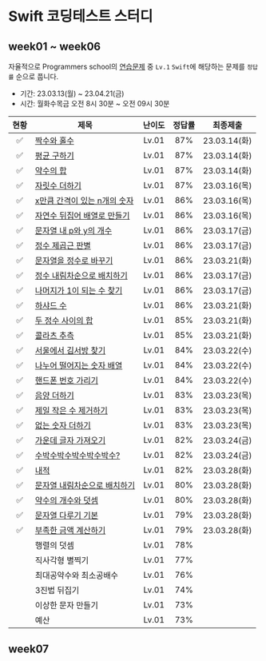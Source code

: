 # Swift 코딩테스트 스터디

## week01 ~ week06

자율적으로 Programmers school의 [연습문제](https://school.programmers.co.kr/learn/challenges?order=acceptance_desc&levels=1&languages=swift) 중 `Lv.1` `Swift`에 해당하는 문제를 `정답률` 순으로 풉니다.

 - 기간: 23.03.13(월) ~ 23.04.21(금)
 - 시간: 월화수목금 오전 8시 30분 ~ 오전 09시 30분

| 현황 | 제목 | 난이도 | 정답률 | 최종제출 |
| :--------: | -------- | :--------: | :--------: | :--------: |
| ✅ | [짝수와 홀수](https://github.com/Rhode-park/swift-coding-test-study/blob/Rhode/week01/23.03.14(Tue)/%EC%A7%9D%EC%88%98%EC%99%80%20%ED%99%80%EC%88%98.playground/Contents.swift) | Lv.01 | 87% | 23.03.14(화) |
| ✅ | [평균 구하기](https://github.com/Rhode-park/swift-coding-test-study/blob/Rhode/week01/23.03.14(Tue)/%ED%8F%89%EA%B7%A0%20%EA%B5%AC%ED%95%98%EA%B8%B0.playground/Contents.swift) | Lv.01 | 87% | 23.03.14(화) |
| ✅ | [약수의 합](https://github.com/Rhode-park/swift-coding-test-study/blob/Rhode/week01/23.03.14(Tue)/%EC%95%BD%EC%88%98%EC%9D%98%20%ED%95%A9.playground/Contents.swift) | Lv.01 | 87% | 23.03.14(화) |
| ✅ | [자릿수 더하기](https://github.com/Rhode-park/swift-coding-test-study/blob/Rhode/week01/23.03.16(Thu)/%EC%9E%90%EB%A6%BF%EC%88%98%20%EB%8D%94%ED%95%98%EA%B8%B0.playground/Contents.swift) | Lv.01 | 87% | 23.03.16(목) |
| ✅ | [x만큼 간격이 있는 n개의 숫자](https://github.com/Rhode-park/swift-coding-test-study/blob/Rhode/week01/23.03.16(Thu)/x%EB%A7%8C%ED%81%BC%20%EA%B0%84%EA%B2%A9%EC%9D%B4%20%EC%9E%88%EB%8A%94%20n%EA%B0%9C%EC%9D%98%20%EC%88%AB%EC%9E%90.playground/Contents.swift) | Lv.01 | 86% | 23.03.16(목) |
| ✅ | [자연수 뒤집어 배열로 만들기](https://github.com/Rhode-park/swift-coding-test-study/blob/Rhode/week01/23.03.16(Thu)/%EC%9E%90%EC%97%B0%EC%88%98%20%EB%92%A4%EC%A7%91%EC%96%B4%20%EB%B0%B0%EC%97%B4%EB%A1%9C%20%EB%A7%8C%EB%93%A4%EA%B8%B0.playground/Contents.swift) | Lv.01 | 86% | 23.03.16(목) |
| ✅ | [문자열 내 p와 y의 개수](https://github.com/Rhode-park/swift-coding-test-study/blob/Rhode/week01/23.03.17(Fri)/%EB%AC%B8%EC%9E%90%EC%97%B4%20%EB%82%B4%20p%EC%99%80%20y%EC%9D%98%20%EA%B0%9C%EC%88%98.playground/Contents.swift) | Lv.01 | 86% | 23.03.17(금) |
| ✅ | [정수 제곱근 판별](https://github.com/Rhode-park/swift-coding-test-study/blob/Rhode/week01/23.03.17(Fri)/%EC%A0%95%EC%88%98%20%EC%A0%9C%EA%B3%B1%EA%B7%BC%20%ED%8C%90%EB%B3%84.playground/Contents.swift) | Lv.01 | 86% | 23.03.17(금) |
| ✅ | [문자열을 정수로 바꾸기](https://github.com/Rhode-park/swift-coding-test-study/blob/Rhode/week02/23.03.21(Tue)/%EB%AC%B8%EC%9E%90%EC%97%B4%EC%9D%84%20%EC%A0%95%EC%88%98%EB%A1%9C%20%EB%B0%94%EA%BE%B8%EA%B8%B0.playground/Contents.swift) | Lv.01 | 86% | 23.03.21(화) |
| ✅ | [정수 내림차순으로 배치하기](https://github.com/Rhode-park/swift-coding-test-study/blob/Rhode/week01/23.03.17(Fri)/%EC%A0%95%EC%88%98%20%EB%82%B4%EB%A6%BC%EC%B0%A8%EC%88%9C%EC%9C%BC%EB%A1%9C%20%EB%B0%B0%EC%B9%98%ED%95%98%EA%B8%B0.playground/Contents.swift) | Lv.01 | 86% | 23.03.17(금) |
| ✅ | [나머지가 1이 되는 수 찾기](https://github.com/Rhode-park/swift-coding-test-study/blob/Rhode/week01/23.03.17(Fri)/%EB%82%98%EB%A8%B8%EC%A7%80%EA%B0%80%201%EC%9D%B4%20%EB%90%98%EB%8A%94%20%EC%88%98%20%EC%B0%BE%EA%B8%B0.playground/Contents.swift) | Lv.01 | 86% | 23.03.17(금) |
| ✅ | [하샤드 수](https://github.com/Rhode-park/swift-coding-test-study/blob/Rhode/week02/23.03.21(Tue)/%ED%95%98%EC%83%A4%EB%93%9C%20%EC%88%98.playground/Contents.swift) | Lv.01 | 86% | 23.03.21(화) |
| ✅ | [두 정수 사이의 합](https://github.com/Rhode-park/swift-coding-test-study/blob/Rhode/week02/23.03.21(Tue)/%EB%91%90%20%EC%A0%95%EC%88%98%20%EC%82%AC%EC%9D%B4%EC%9D%98%20%ED%95%A9.playground/Contents.swift) | Lv.01 | 85% | 23.03.21(화) |
| ✅ | [콜라츠 추측](https://github.com/Rhode-park/swift-coding-test-study/blob/Rhode/week02/23.03.21(Tue)/%EC%BD%9C%EB%9D%BC%EC%B8%A0%20%EC%B6%94%EC%B8%A1.playground/Contents.swift) | Lv.01 | 85% | 23.03.21(화) |
| ✅ | [서울에서 김서방 찾기](https://github.com/Rhode-park/swift-coding-test-study/blob/Rhode/week02/23.03.22(Wed)/%EC%84%9C%EC%9A%B8%EC%97%90%EC%84%9C%20%EA%B9%80%EC%84%9C%EB%B0%A9%20%EC%B0%BE%EA%B8%B0.playground/Contents.swift) | Lv.01 | 84% | 23.03.22(수) |
| ✅ | [나누어 떨어지는 숫자 배열](https://github.com/Rhode-park/swift-coding-test-study/blob/Rhode/week02/23.03.22(Wed)/%EB%82%98%EB%88%84%EC%96%B4%20%EB%96%A8%EC%96%B4%EC%A7%80%EB%8A%94%20%EC%88%AB%EC%9E%90%20%EB%B0%B0%EC%97%B4.playground/Contents.swift) | Lv.01 | 84% | 23.03.22(수) |
| ✅ | [핸드폰 번호 가리기](https://github.com/Rhode-park/swift-coding-test-study/blob/Rhode/week02/23.03.22(Wed)/%ED%95%B8%EB%93%9C%ED%8F%B0%20%EB%B2%88%ED%98%B8%20%EA%B0%80%EB%A6%AC%EA%B8%B0.playground/Contents.swift) | Lv.01 | 84% | 23.03.22(수) |
| ✅ | [음양 더하기](https://github.com/Rhode-park/swift-coding-test-study/blob/Rhode/week02/23.03.23(Thu)/%EC%9D%8C%EC%96%91%20%EB%8D%94%ED%95%98%EA%B8%B0.playground/Contents.swift) | Lv.01 | 83% | 23.03.23(목) |
| ✅ | [제일 작은 수 제거하기](https://github.com/Rhode-park/swift-coding-test-study/blob/Rhode/week02/23.03.23(Thu)/%EC%A0%9C%EC%9D%BC%20%EC%9E%91%EC%9D%80%20%EC%88%98%20%EC%A0%9C%EA%B1%B0%ED%95%98%EA%B8%B0.playground/Contents.swift) | Lv.01 | 83% | 23.03.23(목) |
| ✅ | [없는 숫자 더하기](https://github.com/Rhode-park/swift-coding-test-study/blob/Rhode/week02/23.03.23(Thu)/%EC%97%86%EB%8A%94%20%EC%88%AB%EC%9E%90%20%EB%8D%94%ED%95%98%EA%B8%B0.playground/Contents.swift) | Lv.01 | 83% | 23.03.23(목) |
| ✅ | [가운데 글자 가져오기](https://github.com/Rhode-park/swift-coding-test-study/blob/Rhode/week02/23.03.24(Fri)/%EA%B0%80%EC%9A%B4%EB%8D%B0%20%EA%B8%80%EC%9E%90%20%EA%B0%80%EC%A0%B8%EC%98%A4%EA%B8%B0.playground/Contents.swift) | Lv.01 | 82% | 23.03.24(금) |
| ✅ | [수박수박수박수박수박수?](https://github.com/Rhode-park/swift-coding-test-study/blob/Rhode/week02/23.03.24(Fri)/%EC%88%98%EB%B0%95%EC%88%98%EB%B0%95%EC%88%98%EB%B0%95%EC%88%98%EB%B0%95%EC%88%98%EB%B0%95%EC%88%98.playground/Contents.swift) | Lv.01 | 82% | 23.03.24(금) |
| ✅ | [내적](https://github.com/Rhode-park/swift-coding-test-study/blob/Rhode/week03/23.03.28(Tue)/%EB%82%B4%EC%A0%81.playground/Contents.swift) | Lv.01 | 82% | 23.03.28(화) |
| ✅ | [문자열 내림차순으로 배치하기](https://github.com/Rhode-park/swift-coding-test-study/blob/Rhode/week03/23.03.28(Tue)/%EB%AC%B8%EC%9E%90%EC%97%B4%20%EB%82%B4%EB%A6%BC%EC%B0%A8%EC%88%9C%EC%9C%BC%EB%A1%9C%20%EB%B0%B0%EC%B9%98%ED%95%98%EA%B8%B0.playground/Contents.swift) | Lv.01 | 80% | 23.03.28(화) |
| ✅ | [약수의 개수와 덧셈](https://github.com/Rhode-park/swift-coding-test-study/blob/Rhode/week03/23.03.28(Tue)/%EC%95%BD%EC%88%98%EC%9D%98%20%EA%B0%9C%EC%88%98%EC%99%80%20%EB%8D%A7%EC%85%88.playground/Contents.swift) | Lv.01 | 80% | 23.03.28(화) |
| ✅ | [문자열 다루기 기본](https://github.com/Rhode-park/swift-coding-test-study/blob/Rhode/week03/23.03.28(Tue)/%EB%AC%B8%EC%9E%90%EC%97%B4%20%EB%8B%A4%EB%A3%A8%EA%B8%B0%20%EA%B8%B0%EB%B3%B8.playground/Contents.swift) | Lv.01 | 79% | 23.03.28(화) |
| ✅ | [부족한 금액 계산하기](https://github.com/Rhode-park/swift-coding-test-study/tree/Rhode/week03/23.03.28(Tue)/%EB%B6%80%EC%A1%B1%ED%95%9C%20%EA%B8%88%EC%95%A1%20%EA%B3%84%EC%82%B0%ED%95%98%EA%B8%B0.playground) | Lv.01 | 79% | 23.03.28(화) |
|  | 행렬의 덧셈 | Lv.01 | 78% |  |
|  | 직사각형 별찍기 | Lv.01 | 77% |  |
|  | 최대공약수와 최소공배수 | Lv.01 | 76% |  |
|  | 3진법 뒤집기| Lv.01 | 74% |  |
|  | 이상한 문자 만들기 | Lv.01 | 73% |  |
|  | 예산 | Lv.01 | 73% |  |

## week07

